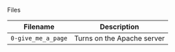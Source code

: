  Files

| Filename | Description |
| -------- | ----------- |
| `0-give_me_a_page` | Turns on the Apache server |
